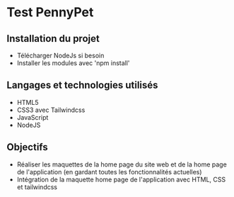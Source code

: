 # Test PennyPet

## Installation du projet
- Télécharger NodeJs si besoin
- Installer les modules avec 'npm install'

## Langages et technologies utilisés 
- HTML5
- CSS3 avec Tailwindcss
- JavaScript
- NodeJS

## Objectifs 
- Réaliser les maquettes de la home page du site web et de la home page de l'application (en gardant toutes les fonctionnalités actuelles)
- Intégration de la maquette home page de l'application avec HTML, CSS et tailwindcss


